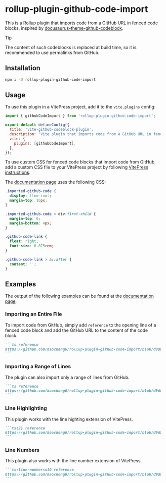 # rollup-plugin-github-code-import

This is a [Rollup][1] plugin that imports code from a GitHub URL in fenced code
blocks, inspired by [docusaurus-theme-github-codeblock][2].

> [!TIP]
> The content of such codeblocks is replaced at build time, so it is recommended
> to use permalinks from GitHub.

## Installation

```sh
npm i -D rollup-plugin-github-code-import
```

## Usage

To use this plugin in a VitePress project, add it to the `vite.plugins` config:

```js
import { githubCodeImport } from 'rollup-plugin-github-code-import';

export default defineConfig({
  title: 'vite-github-codeblock-plugin',
  description: 'Vite plugin that imports code from a GitHub URL in fenced code blocks.',
  vite: {
    plugins: [githubCodeImport],
  },
});
```

To use custom CSS for fenced code blocks that import code from GitHub, add a
custom CSS file to your VitePress project by following [VitePress instructions][3].

The [documentation page][4] uses the following CSS:

```css
.imported-github-code {
  display: flow-root;
  margin-top: 16px;
}

.imported-github-code > div:first-child {
  margin-top: 0;
  margin-bottom: 4px;
}

.github-code-link {
  float: right;
  font-size: 0.875rem;
}

.github-code-link > a::after {
  content: '';
}
```

## Examples

The output of the following examples can be found at the [documentation page][4].

### Importing an Entire File

To import code from GitHub, simply add `reference` to the opening line of a
fenced code block and add the GitHub URL to the content of the code block.

````markdown
```ts reference
https://github.com/haocheng6/rollup-plugin-github-code-import/blob/d9d8c354f3dcad786aad4c5a7aa154f42f2ba7ff/src/index.ts
```
````

### Importing a Range of Lines

The plugin can also import only a range of lines from GitHub.

````markdown
```ts reference
https://github.com/haocheng6/rollup-plugin-github-code-import/blob/d9d8c354f3dcad786aad4c5a7aa154f42f2ba7ff/src/index.ts#L10-L20
```
````

### Line Highlighting

This plugin works with the line highting extension of VitePress.

````markdown
```ts{2} reference
https://github.com/haocheng6/rollup-plugin-github-code-import/blob/d9d8c354f3dcad786aad4c5a7aa154f42f2ba7ff/src/index.ts#L10-L20
```
````

### Line Numbers

This plugin also works with the line number extension of VitePress.

````markdown
```ts:line-numbers=10 reference
https://github.com/haocheng6/rollup-plugin-github-code-import/blob/d9d8c354f3dcad786aad4c5a7aa154f42f2ba7ff/src/index.ts#L10-L20
```
````

[1]: https://github.com/rollup/rollup
[2]: https://github.com/saucelabs/docusaurus-theme-github-codeblock
[3]: https://vitepress.dev/guide/extending-default-theme#customizing-css
[4]: https://haocheng6.github.io/rollup-plugin-github-code-import
